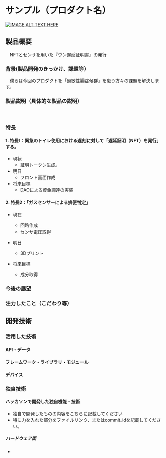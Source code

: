 # サンプル（プロダクト名）

[![IMAGE ALT TEXT HERE](https://jphacks.com/wp-content/uploads/2024/07/JPHACKS2024_ogp.jpg)](https://www.youtube.com/watch?v=DZXUkEj-CSI)

## 製品概要

　NFTとセンサを用いた『ウン遅延証明書』の発行

### 背景(製品開発のきっかけ、課題等）

　僕らは今回のプロダクトを「過敏性腸症候群」を患う方々の課題を解決します。


### 製品説明（具体的な製品の説明）

　


### 特長

#### 1. 特長1：緊急のトイレ使用における遅刻に対して「遅延証明（NFT）を発行」する。

- 現状
    - 証明トークン生成。
- 明日
    - フロント画面作成
- 将来目標
    - DAOによる資金調達の実装

#### 2. 特長2：「ガスセンサーによる排便判定」

- 現在
    - 回路作成
    - センサ電圧取得
- 明日
    - 3Dプリント
    
- 将来目標
    - 成分取得


### 今後の展望

### 注力したこと（こだわり等）

## 開発技術

### 活用した技術

#### API・データ

#### フレームワーク・ライブラリ・モジュール

#### デバイス

### 独自技術

#### ハッカソンで開発した独自機能・技術


* 独自で開発したものの内容をこちらに記載してください
* 特に力を入れた部分をファイルリンク、またはcommit_idを記載してください。

##### ハードウェア面
* 
